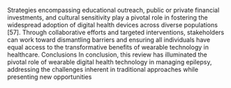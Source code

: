 Strategies encompassing educational outreach, public or private financial investments, and cultural
sensitivity play a pivotal role in fostering the widespread adoption of digital health devices across diverse
populations [57]. Through collaborative efforts and targeted interventions, stakeholders can work
toward dismantling barriers and ensuring all individuals have equal access to the transformative benefits of
wearable technology in healthcare.
Conclusions
In conclusion, this review has illuminated the pivotal role of wearable digital health technology in managing
epilepsy, addressing the challenges inherent in traditional approaches while presenting new opportunities